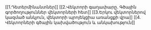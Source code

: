 [[1.Դետերմինանտներ]]
[[2․Վեկտորի գաղափարը. Գծային գործողություններ վեկտորների հետ]]
[[3․Երկու վեկտորներով կազմած անկյուն, վեկտորի պրոյեկցիա առանցքի վրա]]
[[4. Վեկտորների գծային կախվածություն և անկախություն]]
